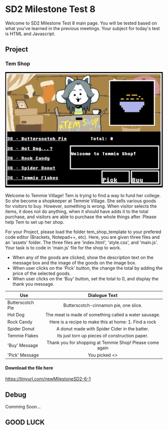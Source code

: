 # SD2 Milestone Test 8

Welcome to SD2 Milestone Test 8 main page. You will be tested based on what you've learned in the previous meetings. 
Your subject for today's test is HTML and Javascript.

## Project

### Tem Shop

![Tem Shop](assets/tem-shop.png "Line Tracer")

Welcome to Temmie Village! Tem is trying to find a way to fund her college. So she
become a shopkeeper at Temmie Village. She sells various goods for visitors to buy. However, something is wrong. When visitor selects the items, it does not do anything, when it should have adds it to the total purchase, and visitors are able to purchase the whole things after. Please help Tem to set up her shop.

For your Project, please load the folder tem_shop_template to your prefered code editor (Brackets, Notepad++, etc). Here, you are given three files and an 'assets' folder. The three files are 'index.html', 'style.css', and 'main.js'. Your task is to code in 'main.js' file for the shop to work.

* When any of the goods are clicked, show the description text on the message box and the image of the goods on the image box.
* When user clicks on the 'Pick' button, the change the total by adding the price of the selected goods.
* When user clicks on the 'Buy' button, set the total to 0, and display the thank you message.

| Use               | Dialogue Text                                            |
|-------------------|:--------------------------------------------------------:|
| Butterscotch Pie  | Butterscotch-cinnamon pie, one slice.                    |
| Hot Dog           | The meat is made of something called a water sausage.    |
| Rock Candy        | Here is a recipe to make this at home: 1. Find a rock    |
| Spider Donut      | A donut made with Spider Cider in the batter.            |
| Temmie Flakes     | Its just torn up pieces of construction paper.           |
| 'Buy' Message     | Thank you for shopping at Temmie Shop! Please come again |
| 'Pick' Message    | You picked <<Item Name>>                                 |


#### **Download the file here**
https://tinyurl.com/newMilestoneSD2-6-1

## Debug

Comming Soon...

## GOOD LUCK
